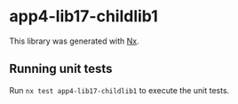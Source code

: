 # app4-lib17-childlib1

This library was generated with [Nx](https://nx.dev).

## Running unit tests

Run `nx test app4-lib17-childlib1` to execute the unit tests.

